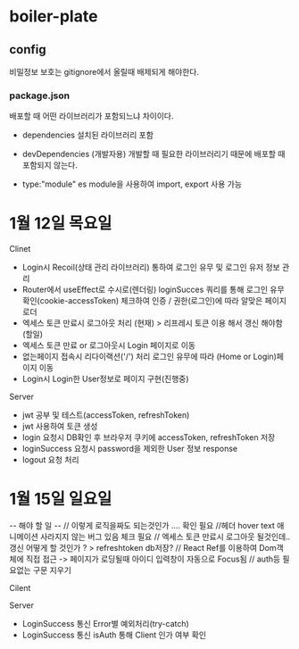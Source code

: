 # boiler-plate

## config

비밀정보 보호는 gitignore에서 올릴때 배제되게 해야한다.

### package.json

배포할 때 어떤 라이브러리가 포함되느냐 차이이다.

- dependencies
  설치된 라이브러리 포함

- devDependencies (개발자용)
  개발할 때 필요한 라이브러리기 때문에 배포할 때 포함되지 않는다.

- type:"module"
  es module을 사용하여 import, export 사용 가능

# 1월 12일 목요일

Clinet

- Login시 Recoil(상태 관리 라이브러리) 통하여 로그인 유무 및 로그인 유저 정보 관리
- Router에서 useEffect로 수시로(렌더링) loginSucces 쿼리를 통해 로그인 유무 확인(cookie-accessToken) 체크하여 인증 / 권한(로그인)에 따라 알맞은 페이지 로더
- 엑세스 토큰 만료시 로그아웃 처리 (현재) > 리프레시 토큰 이용 해서 갱신 해야함 (할일)
- 엑세스 토큰 만료 or 로그아웃시 Login 페이지로 이동
- 없는페이지 접속시 리다이랙션('/') 처리 로그인 유무에 따라 (Home or Login)페이지 이동
- Login시 Login한 User정보로 페이지 구현(진행중)

Server

- jwt 공부 및 테스트(accessToken, refreshToken)
- jwt 사용하여 토큰 생성
- login 요청시 DB확인 후 브라우저 쿠키에 accessToken, refreshToken 저장
- loginSuccess 요청시 password을 제외한 User 정보 response
- logout 요청 처리

# 1월 15일 일요일

-- 해야 할 일 --
// 이렇게 로직을짜도 되는것인가 .... 확인 필요
//헤더 hover text 애니메이션 사라지지 않는 버그 있음 체크 필요
// 엑세스 토큰 만료시 로그아웃 될것인데.. 갱신 어떻게 할 것인가 ? > refreshtoken db저장?
// React Ref를 이용하여 Dom객체에 직접 접근 -> 페이지가 로딩될때 아이디 입력창이 자동으로 Focus됨
// auth등 필요없는 구문 지우기

Cilent

Server

- LoginSuccess 통신 Error별 예외처리(try-catch)
- LoginSuccess 통신 isAuth 통해 Client 인가 여부 확인
